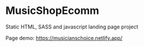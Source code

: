 # MusicShopEcomm
Static HTML, SASS and javascript landing page project

Page demo: https://musicianschoice.netlify.app/
